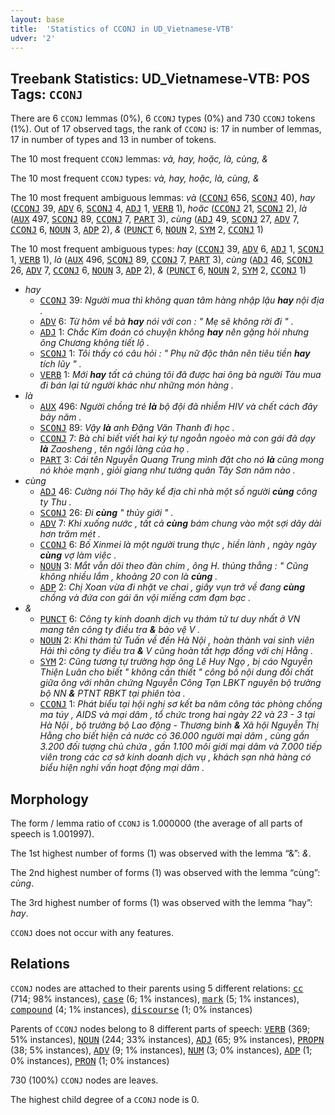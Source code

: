 ```yaml
---
layout: base
title:  'Statistics of CCONJ in UD_Vietnamese-VTB'
udver: '2'
---
```


## Treebank Statistics: UD_Vietnamese-VTB: POS Tags: `CCONJ`

There are 6 `CCONJ` lemmas (0%), 6 `CCONJ` types (0%) and 730 `CCONJ` tokens (1%).
Out of 17 observed tags, the rank of `CCONJ` is: 17 in number of lemmas, 17 in number of types and 13 in number of tokens.

The 10 most frequent `CCONJ` lemmas: <em>và, hay, hoặc, là, cùng, &</em>

The 10 most frequent `CCONJ` types:  <em>và, hay, hoặc, là, cùng, &</em>

The 10 most frequent ambiguous lemmas: <em>và</em> (<tt><a href="vi_vtb-pos-CCONJ.html">CCONJ</a></tt> 656, <tt><a href="vi_vtb-pos-SCONJ.html">SCONJ</a></tt> 40), <em>hay</em> (<tt><a href="vi_vtb-pos-CCONJ.html">CCONJ</a></tt> 39, <tt><a href="vi_vtb-pos-ADV.html">ADV</a></tt> 6, <tt><a href="vi_vtb-pos-SCONJ.html">SCONJ</a></tt> 4, <tt><a href="vi_vtb-pos-ADJ.html">ADJ</a></tt> 1, <tt><a href="vi_vtb-pos-VERB.html">VERB</a></tt> 1), <em>hoặc</em> (<tt><a href="vi_vtb-pos-CCONJ.html">CCONJ</a></tt> 21, <tt><a href="vi_vtb-pos-SCONJ.html">SCONJ</a></tt> 2), <em>là</em> (<tt><a href="vi_vtb-pos-AUX.html">AUX</a></tt> 497, <tt><a href="vi_vtb-pos-SCONJ.html">SCONJ</a></tt> 89, <tt><a href="vi_vtb-pos-CCONJ.html">CCONJ</a></tt> 7, <tt><a href="vi_vtb-pos-PART.html">PART</a></tt> 3), <em>cùng</em> (<tt><a href="vi_vtb-pos-ADJ.html">ADJ</a></tt> 49, <tt><a href="vi_vtb-pos-SCONJ.html">SCONJ</a></tt> 27, <tt><a href="vi_vtb-pos-ADV.html">ADV</a></tt> 7, <tt><a href="vi_vtb-pos-CCONJ.html">CCONJ</a></tt> 6, <tt><a href="vi_vtb-pos-NOUN.html">NOUN</a></tt> 3, <tt><a href="vi_vtb-pos-ADP.html">ADP</a></tt> 2), <em>&</em> (<tt><a href="vi_vtb-pos-PUNCT.html">PUNCT</a></tt> 6, <tt><a href="vi_vtb-pos-NOUN.html">NOUN</a></tt> 2, <tt><a href="vi_vtb-pos-SYM.html">SYM</a></tt> 2, <tt><a href="vi_vtb-pos-CCONJ.html">CCONJ</a></tt> 1)

The 10 most frequent ambiguous types:  <em>hay</em> (<tt><a href="vi_vtb-pos-CCONJ.html">CCONJ</a></tt> 39, <tt><a href="vi_vtb-pos-ADV.html">ADV</a></tt> 6, <tt><a href="vi_vtb-pos-ADJ.html">ADJ</a></tt> 1, <tt><a href="vi_vtb-pos-SCONJ.html">SCONJ</a></tt> 1, <tt><a href="vi_vtb-pos-VERB.html">VERB</a></tt> 1), <em>là</em> (<tt><a href="vi_vtb-pos-AUX.html">AUX</a></tt> 496, <tt><a href="vi_vtb-pos-SCONJ.html">SCONJ</a></tt> 89, <tt><a href="vi_vtb-pos-CCONJ.html">CCONJ</a></tt> 7, <tt><a href="vi_vtb-pos-PART.html">PART</a></tt> 3), <em>cùng</em> (<tt><a href="vi_vtb-pos-ADJ.html">ADJ</a></tt> 46, <tt><a href="vi_vtb-pos-SCONJ.html">SCONJ</a></tt> 26, <tt><a href="vi_vtb-pos-ADV.html">ADV</a></tt> 7, <tt><a href="vi_vtb-pos-CCONJ.html">CCONJ</a></tt> 6, <tt><a href="vi_vtb-pos-NOUN.html">NOUN</a></tt> 3, <tt><a href="vi_vtb-pos-ADP.html">ADP</a></tt> 2), <em>&</em> (<tt><a href="vi_vtb-pos-PUNCT.html">PUNCT</a></tt> 6, <tt><a href="vi_vtb-pos-NOUN.html">NOUN</a></tt> 2, <tt><a href="vi_vtb-pos-SYM.html">SYM</a></tt> 2, <tt><a href="vi_vtb-pos-CCONJ.html">CCONJ</a></tt> 1)


* <em>hay</em>
  * <tt><a href="vi_vtb-pos-CCONJ.html">CCONJ</a></tt> 39: <em>Người mua thì không quan tâm hàng nhập lậu <b>hay</b> nội địa .</em>
  * <tt><a href="vi_vtb-pos-ADV.html">ADV</a></tt> 6: <em>Từ hôm về bà <b>hay</b> nói với con : " Mẹ sẽ không rời đi " .</em>
  * <tt><a href="vi_vtb-pos-ADJ.html">ADJ</a></tt> 1: <em>Chắc Kim đoán có chuyện không <b>hay</b> nên gặng hỏi nhưng ông Chương không tiết lộ .</em>
  * <tt><a href="vi_vtb-pos-SCONJ.html">SCONJ</a></tt> 1: <em>Tôi thấy có câu hỏi : " Phụ nữ độc thân nên tiêu tiền <b>hay</b> tích lũy " .</em>
  * <tt><a href="vi_vtb-pos-VERB.html">VERB</a></tt> 1: <em>Mới <b>hay</b> tất cả chúng tôi đã được hai ông bà người Tàu mua đi bán lại từ người khác như những món hàng .</em>
* <em>là</em>
  * <tt><a href="vi_vtb-pos-AUX.html">AUX</a></tt> 496: <em>Người chồng trẻ <b>là</b> bộ đội đã nhiễm HIV và chết cách đây bảy năm .</em>
  * <tt><a href="vi_vtb-pos-SCONJ.html">SCONJ</a></tt> 89: <em>Vậy <b>là</b> anh Đặng Văn Thanh đi học .</em>
  * <tt><a href="vi_vtb-pos-CCONJ.html">CCONJ</a></tt> 7: <em>Bà chỉ biết viết hai ký tự ngoằn ngoèo mà con gái đã dạy <b>là</b> Zaosheng , tên ngôi làng của họ .</em>
  * <tt><a href="vi_vtb-pos-PART.html">PART</a></tt> 3: <em>Cái tên Nguyễn Quang Trung mình đặt cho nó <b>là</b> cũng mong nó khỏe mạnh , giỏi giang như tướng quân Tây Sơn năm nào .</em>
* <em>cùng</em>
  * <tt><a href="vi_vtb-pos-ADJ.html">ADJ</a></tt> 46: <em>Cường nói Thọ hãy kể địa chỉ nhà một số người <b>cùng</b> công ty Thu .</em>
  * <tt><a href="vi_vtb-pos-SCONJ.html">SCONJ</a></tt> 26: <em>Đi <b>cùng</b> " thủy giới " .</em>
  * <tt><a href="vi_vtb-pos-ADV.html">ADV</a></tt> 7: <em>Khi xuống nước , tất cả <b>cùng</b> bám chung vào một sợi dây dài hơn trăm mét .</em>
  * <tt><a href="vi_vtb-pos-CCONJ.html">CCONJ</a></tt> 6: <em>Bố Xinmei là một người trung thực , hiền lành , ngày ngày <b>cùng</b> vợ làm việc .</em>
  * <tt><a href="vi_vtb-pos-NOUN.html">NOUN</a></tt> 3: <em>Mắt vẫn dõi theo đàn chim , ông H. thủng thẳng : " Cũng không nhiều lắm , khoảng 20 con là <b>cùng</b> .</em>
  * <tt><a href="vi_vtb-pos-ADP.html">ADP</a></tt> 2: <em>Chị Xoan vừa đi nhặt ve chai , giấy vụn trở về đang <b>cùng</b> chồng và đứa con gái ăn vội miếng cơm đạm bạc .</em>
* <em>&</em>
  * <tt><a href="vi_vtb-pos-PUNCT.html">PUNCT</a></tt> 6: <em>Công ty kinh doanh dịch vụ thám tử tư duy nhất ở VN mang tên công ty điều tra <b>&</b> bảo vệ V .</em>
  * <tt><a href="vi_vtb-pos-NOUN.html">NOUN</a></tt> 2: <em>Khi thám tử Tuấn về đến Hà Nội , hoàn thành vai sinh viên Hải thì công ty điều tra <b>&</b> V cũng hoàn tất hợp đồng với chị Hằng .</em>
  * <tt><a href="vi_vtb-pos-SYM.html">SYM</a></tt> 2: <em>Cũng tương tự trường hợp ông Lê Huy Ngọ , bị cáo Nguyễn Thiện Luân cho biết " không cần thiết " công bố nội dung đối chất giữa ông với nhân chứng Nguyễn Công Tạn LBKT nguyên bộ trưởng bộ NN <b>&</b> PTNT RBKT tại phiên tòa .</em>
  * <tt><a href="vi_vtb-pos-CCONJ.html">CCONJ</a></tt> 1: <em>Phát biểu tại hội nghị sơ kết ba năm công tác phòng chống ma túy , AIDS và mại dâm , tổ chức trong hai ngày 22 và 23 - 3 tại Hà Nội , bộ trưởng bộ Lao động - Thương binh <b>&</b> Xã hội Nguyễn Thị Hằng cho biết hiện cả nước có 36.000 người mại dâm , cùng gần 3.200 đối tượng chủ chứa , gần 1.100 môi giới mại dâm và 7.000 tiếp viên trong các cơ sở kinh doanh dịch vụ , khách sạn nhà hàng có biểu hiện nghi vấn hoạt động mại dâm .</em>

## Morphology

The form / lemma ratio of `CCONJ` is 1.000000 (the average of all parts of speech is 1.001997).

The 1st highest number of forms (1) was observed with the lemma “&”: <em>&</em>.

The 2nd highest number of forms (1) was observed with the lemma “cùng”: <em>cùng</em>.

The 3rd highest number of forms (1) was observed with the lemma “hay”: <em>hay</em>.

`CCONJ` does not occur with any features.


## Relations

`CCONJ` nodes are attached to their parents using 5 different relations: <tt><a href="vi_vtb-dep-cc.html">cc</a></tt> (714; 98% instances), <tt><a href="vi_vtb-dep-case.html">case</a></tt> (6; 1% instances), <tt><a href="vi_vtb-dep-mark.html">mark</a></tt> (5; 1% instances), <tt><a href="vi_vtb-dep-compound.html">compound</a></tt> (4; 1% instances), <tt><a href="vi_vtb-dep-discourse.html">discourse</a></tt> (1; 0% instances)

Parents of `CCONJ` nodes belong to 8 different parts of speech: <tt><a href="vi_vtb-pos-VERB.html">VERB</a></tt> (369; 51% instances), <tt><a href="vi_vtb-pos-NOUN.html">NOUN</a></tt> (244; 33% instances), <tt><a href="vi_vtb-pos-ADJ.html">ADJ</a></tt> (65; 9% instances), <tt><a href="vi_vtb-pos-PROPN.html">PROPN</a></tt> (38; 5% instances), <tt><a href="vi_vtb-pos-ADV.html">ADV</a></tt> (9; 1% instances), <tt><a href="vi_vtb-pos-NUM.html">NUM</a></tt> (3; 0% instances), <tt><a href="vi_vtb-pos-ADP.html">ADP</a></tt> (1; 0% instances), <tt><a href="vi_vtb-pos-PRON.html">PRON</a></tt> (1; 0% instances)

730 (100%) `CCONJ` nodes are leaves.

The highest child degree of a `CCONJ` node is 0.

